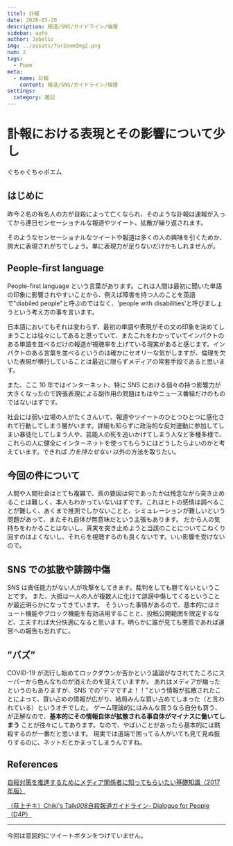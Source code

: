 ```yaml
---
titel: 訃報
date: 2020-07-20
description: 報道/SNS/ガイドライン/倫理
sidebar: auto
author: Jabelic
img: ../assets/forZoomImg2.png
num: 2
tags:
  - Poem
meta:
  - name: 訃報
    content: 報道/SNS/ガイドライン/倫理
settings:
  category: 雑記
---
```


# 訃報における表現とその影響について少し

ぐちゃぐちゃポエム

## はじめに

昨今２名の有名人の方が自殺によって亡くなられ、そのような訃報は速報が入ってから連日センセーショナルな報道やツイート、拡散が繰り返されます。

そのようなセンセーショナルなツイートや報道は多くの人の興味を引くためか、誇大に表現されがちでしょう。単に表現力が足りないだけかもしれませんが。

## People-first language

People-first language という言葉があります。これは人間は最初に聞いた単語の印象に影響されやすいことから、例えば障害を持つ人のことを英語で"diabiled people"と呼ぶのではなく、'people with disabilities'と呼びましょうという考え方の事を言います。

日本語においてもそれは変わらず、最初の単語や表現がその文の印象を決めてしまうことは往々にしてあると思っていて、またこれをわかっていてインパクトのある単語を並べるだけの報道が視聴率を上げている現実があると感じます。インパクトのある言葉を並べるというのは確かにセオリーな気がしますが、倫理を欠いた表現が横行していることは最近に限らずメディアの常套手段であると思います。

また、ここ 10 年ではインターネット、特に SNS における個々の持つ影響力が大きくなったので誇張表現による副作用の問題はもはやニュース番組だけのものではないはずです。

社会には弱い立場の人がたくさんいて、報道やツイートのひとつひとつに感化されて行動してしまう層がいます。詳細も知らずに政治的な反対運動に参加してしまい暴徒化してしまう人や、芸能人の死を追いかけてしまう人など多種多様で、これらの人に健全にインターネットを使ってもらうにはどうしたらよいのかと考えています。できれば _力を持たせない_ 以外の方法を取りたい。

## 今回の件について

人間や人間社会はとても複雑で、真の要因は何であったかは残念ながら突き止めることは難しく、本人もわかっていないはずです。これはヒトの感情は調べることが難しく、あくまで推測でしかないことと、シミュレーションが難しいという問題があって、またそれ自体が無意味だという主張もあります。
だから人の気持ちをわかることはないし、真実を突き止めようと当該のことについてこねくり回すのはよくないし、それらを視聴するのも良くないです。いい影響を受けないので。

## SNS での拡散や誹謗中傷

SNS は責任能力がない人が攻撃をしてきます。裁判をしても勝てないということです。
また、大抵は一人の人が複数人に化けて誹謗中傷してくるということが最近明らかになってきています。
そういった事情があるので、基本的にはミュート機能やブロック機能を有効活用することと、投稿公開範囲を限定するなど、工夫すれば大分快適になると思います。明らかに誰が見ても悪質であれば運営への報告も忘れずに。

## ”バズ”

COVID-19 が流行し始めてロックダウンか否かという議論がなされてたころにスーパーから色んなものが消えたのを覚えていますか。
あれはメディアが煽ったというのもありますが、SNS での"デマですよ！！"という情報が拡散されたことによって、買い占めの情報が広がり、結局みんな買い占めてしまった（と言われている）というオチでした。
ゲーム理論的にはみんな買うなら自分も買う、が正解なので、**基本的にその情報自体が拡散される事自体がマイナスに働いてしまう** ことが往々にしてあります。なので、やばいことがあったら基本的には黙殺するのが一番だと思います。
現実では道端で困ってる人がいても見て見ぬ振りするのに、ネットだとかまってしまうんですね。

## References

[自殺対策を推進するためにメディア関係者に知ってもらいたい基礎知識（2017 年版）](https://www.mhlw.go.jp/stf/seisakunitsuite/bunya/hukushi_kaigo/seikatsuhogo/jisatsu/who_tebiki.html)

[（荻上チキ）Chiki's Talk*008*自殺報道ガイドライン- Dialogue for People（D4P）](https://www.youtube.com/watch?v=dVIfxS0bPm8)

---

今回は意図的にツイートボタンをつけていません。
